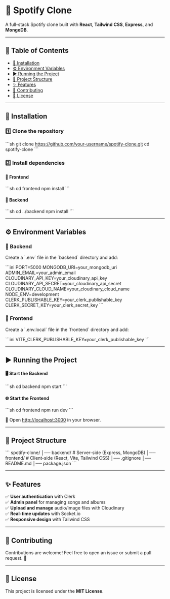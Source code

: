 
# 🎵 Spotify Clone

A full-stack Spotify clone built with **React**, **Tailwind CSS**, **Express**, and **MongoDB**.

---

## 📌 Table of Contents

- [🚀 Installation](#-installation)
- [⚙️ Environment Variables](#️-environment-variables)
- [▶️ Running the Project](#️-running-the-project)
- [📂 Project Structure](#-project-structure)
- [✨ Features](#-features)
- [🤝 Contributing](#-contributing)
- [📜 License](#-license)

---

## 🚀 Installation

### 1️⃣ Clone the repository
\`\`\`sh
git clone https://github.com/your-username/spotify-clone.git
cd spotify-clone
\`\`\`

### 2️⃣ Install dependencies

#### 📌 Frontend
\`\`\`sh
cd frontend
npm install
\`\`\`

#### 📌 Backend
\`\`\`sh
cd ../backend
npm install
\`\`\`

---

## ⚙️ Environment Variables

### 🔹 Backend
Create a \`.env\` file in the \`backend\` directory and add:

\`\`\`ini
PORT=5000
MONGODB_URI=your_mongodb_uri
ADMIN_EMAIL=your_admin_email
CLOUDINARY_API_KEY=your_cloudinary_api_key
CLOUDINARY_API_SECRET=your_cloudinary_api_secret
CLOUDINARY_CLOUD_NAME=your_cloudinary_cloud_name
NODE_ENV=development    
CLERK_PUBLISHABLE_KEY=your_clerk_publishable_key
CLERK_SECRET_KEY=your_clerk_secret_key
\`\`\`

### 🔹 Frontend
Create a \`.env.local\` file in the \`frontend\` directory and add:

\`\`\`ini
VITE_CLERK_PUBLISHABLE_KEY=your_clerk_publishable_key
\`\`\`

---

## ▶️ Running the Project

#### 🖥 Start the Backend
\`\`\`sh
cd backend
npm start
\`\`\`

#### 🌐 Start the Frontend
\`\`\`sh
cd frontend
npm run dev
\`\`\`

🔗 Open [http://localhost:3000](http://localhost:3000) in your browser.

---

## 📂 Project Structure

\`\`\`
spotify-clone/
│── backend/   # Server-side (Express, MongoDB)
│── frontend/  # Client-side (React, Vite, Tailwind CSS)
│── .gitignore
│── README.md
│── package.json
\`\`\`

---

## ✨ Features

✅ **User authentication** with Clerk  
✅ **Admin panel** for managing songs and albums  
✅ **Upload and manage** audio/image files with Cloudinary  
✅ **Real-time updates** with Socket.io  
✅ **Responsive design** with Tailwind CSS  

---

## 🤝 Contributing

Contributions are welcome! Feel free to open an issue or submit a pull request. 🚀

---

## 📜 License

This project is licensed under the **MIT License**.
